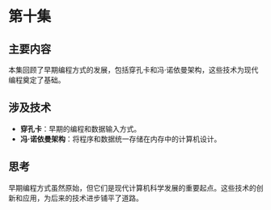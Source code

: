 # 第十集

## 主要内容

本集回顾了早期编程方式的发展，包括穿孔卡和冯·诺依曼架构，这些技术为现代编程奠定了基础。

## 涉及技术

- **穿孔卡**：早期的编程和数据输入方式。
- **冯·诺依曼架构**：将程序和数据统一存储在内存中的计算机设计。

## 思考

早期编程方式虽然原始，但它们是现代计算机科学发展的重要起点。这些技术的创新和应用，为后来的技术进步铺平了道路。


